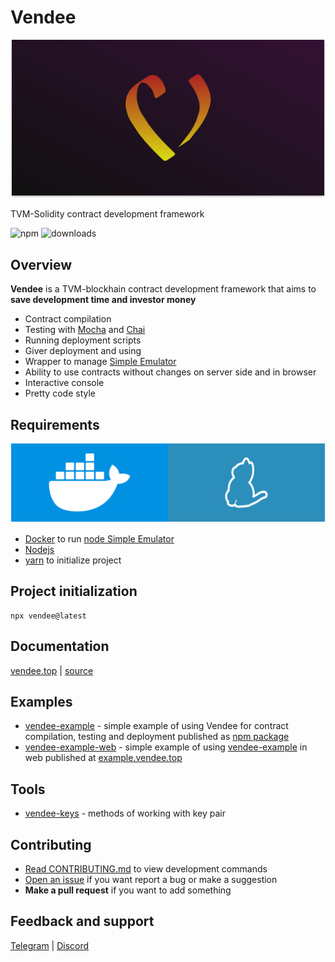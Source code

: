 # Vendee

![cover](docs/cover.svg)

TVM-Solidity contract development framework

![npm](https://img.shields.io/npm/v/vendee?label=npm)
![downloads](https://img.shields.io/npm/dt/vendee?label=downloads)

## Overview 

**Vendee** is a TVM-blockhain contract development framework that aims to **save development time and investor money**

* Contract compilation
* Testing with [Mocha](https://mochajs.org) and [Chai](https://www.chaijs.com)
* Running deployment scripts
* Giver deployment and using
* Wrapper to manage [Simple Emulator](https://github.com/tonlabs/evernode-se)
* Ability to use contracts without changes on server side and in browser
* Interactive console
* Pretty code style

## Requirements

![requirements](docs/requirements.svg)

* [Docker](https://www.docker.com) to run [node Simple Emulator](https://github.com/tonlabs/evernode-se)
* [Nodejs](https://nodejs.org)
* [yarn](https://yarnpkg.com) to initialize project

## Project initialization

```shell
npx vendee@latest
```

## Documentation
[vendee.top](https://vendee.top) | [source](https://github.com/kokkekpek/vendee-docs)

## Examples
* [vendee-example](https://github.com/kokkekpek/vendee-example) - simple example of using Vendee for contract compilation, testing and deployment published as [npm package](https://www.npmjs.com/package/vendee-example)
* [vendee-example-web](https://github.com/kokkekpek/vendee-example-web) - simple example of using [vendee-example](https://github.com/kokkekpek/vendee-example) in web published at [example.vendee.top](https://example.vendee.top)

## Tools
* [vendee-keys](https://github.com/kokkekpek/vendee-keys) - methods of working with key pair

## Contributing

* [Read CONTRIBUTING.md](./CONTRIBUTING.md) to view development commands
* [Open an issue](https://github.com/kokkekpek/vendee/issues/new) if you want report a bug or make a suggestion
* **Make a pull request** if you want to add something

## Feedback and support
[Telegram](https://t.me/vendeeframework) | [Discord](https://discord.gg/Ef57GCr5)
